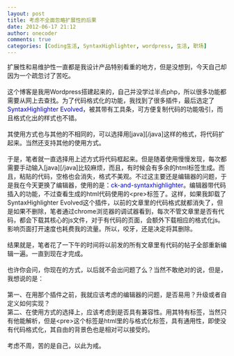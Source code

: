 ```yaml
---
layout: post
title: 考虑不全面忽略扩展性的后果
date: 2012-06-17 21:12
author: onecoder
comments: true
categories: [Coding生活, SyntaxHighlighter, wordpress, 生活, 职场]
---
```

扩展性和易维护性一直都是我设计产品特别看重的地方，但是没想到，今天自己却因为一个疏忽讨了苦吃。<br />
<br />
这个博客是我用Wordpress搭建起来的，自己并没学过半点php，所以很多功能都需要从网上去查找。为了代码格式化的功能，我找到了很多插件，最后选定了<span style="color:#0000cd;">SyntaxHighlighter Evolved</span>，被其带有工具条，可方便复制代码的功能吸引，而且格式化出的样式也不错。<br />
<br />
其使用方式也与其他的不相同的，可以选择用[java][/java]这样的格式，将代码扩起来。当然还支持其他的使用方式。<br />
<br />
于是，笔者就一直选择用上述方式将代码框起来。但是随着使用慢慢发现，每次都需要手动输入[java][/java]比较麻烦，而且，有时候会有多余的html标签生成。而且，粘贴的代码，空格也会消失，格式不美观。不过这主要还是编辑器的问题，于是我在今天更换了编辑器，使用的是：<span style="color:#0000cd;">ck-and-syntaxhighlighter</span>。编辑器带代码插入的功能，不过查看生成的html代码使用的&lt;pre&gt;标签了。这样，如果我卸载了SyntaxHighlighter Evolved这个插件，以前的文章里的代码格式就都消失了，但是如果不删除，笔者通过chrome浏览器的调试器看到，每次不管文章里是否有代码，都会下载其核心的js文件，对于有代码的页面，会额外下载相应的格式化js。影响页面打开速度也耗费我的流量。所以，咬牙，还是决定将其删除。<br />
<br />
结果就是，笔者花了一下午的时间将以前发的所有文章里有代码的帖子全部重新编辑一遍。一直到现在才完成。<br />
<br />
也许你会问，你现在的方式，以后就不会出问题了么？当然不敢绝对的说，但是，我想说的是：<br />
<br />
第一、在用那个插件之前，我就应该考虑的编辑器的问题，是否易用？升级或者自定义如何实现？<br />
第二、在使用方式的选择上，应该考虑到是否具有兼容性。用其特有标签，当然只有他能解析，但是&lt;pre&gt;这个标签是html里的与格式化标签，具有通用性，即使没有代码格式化，其自由的背景色也是相对可以接受的。<br />
<br />
考虑不周，苦的是自己，以此为戒。
